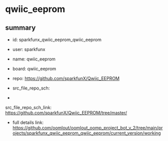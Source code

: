 # qwiic_eeprom
 
## summary 
* id: sparkfunx_qwiic_eeprom_qwiic_eeprom
* user: sparkfunx
* name: qwiic_eeprom
* board: qwiic_eeprom
* repo: https://github.com/sparkfunX/Qwiic_EEPROM



* src_file_repo_sch: 
*
 src_file_repo_sch_link: https://github.com/sparkfunX/Qwiic_EEPROM/tree/master/
* full details link: https://github.com/oomlout/oomlout_oomp_project_bot_v_2/tree/main/projects/sparkfunx_qwiic_eeprom_qwiic_eeprom/current_version/working  






